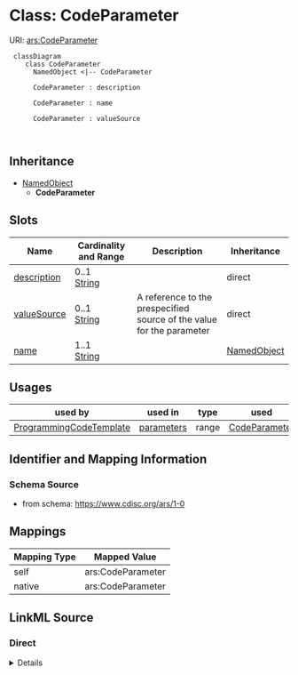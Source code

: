 # Class: CodeParameter



URI: [ars:CodeParameter](https://www.cdisc.org/ars/1-0CodeParameter)



```mermaid
 classDiagram
    class CodeParameter
      NamedObject <|-- CodeParameter
      
      CodeParameter : description
        
      CodeParameter : name
        
      CodeParameter : valueSource
        
      
```





## Inheritance
* [NamedObject](NamedObject.md)
    * **CodeParameter**



## Slots

| Name | Cardinality and Range | Description | Inheritance |
| ---  | --- | --- | --- |
| [description](description.md) | 0..1 <br/> [String](String.md) |  | direct |
| [valueSource](valueSource.md) | 0..1 <br/> [String](String.md) | A reference to the prespecified source of the value for the parameter | direct |
| [name](name.md) | 1..1 <br/> [String](String.md) |  | [NamedObject](NamedObject.md) |





## Usages

| used by | used in | type | used |
| ---  | --- | --- | --- |
| [ProgrammingCodeTemplate](ProgrammingCodeTemplate.md) | [parameters](parameters.md) | range | [CodeParameter](CodeParameter.md) |






## Identifier and Mapping Information







### Schema Source


* from schema: https://www.cdisc.org/ars/1-0





## Mappings

| Mapping Type | Mapped Value |
| ---  | ---  |
| self | ars:CodeParameter |
| native | ars:CodeParameter |





## LinkML Source

<!-- TODO: investigate https://stackoverflow.com/questions/37606292/how-to-create-tabbed-code-blocks-in-mkdocs-or-sphinx -->

### Direct

<details>
```yaml
name: CodeParameter
from_schema: https://www.cdisc.org/ars/1-0
rank: 1000
is_a: NamedObject
slots:
- description
- valueSource

```
</details>

### Induced

<details>
```yaml
name: CodeParameter
from_schema: https://www.cdisc.org/ars/1-0
rank: 1000
is_a: NamedObject
attributes:
  description:
    name: description
    from_schema: https://www.cdisc.org/ars/1-0
    rank: 1000
    alias: description
    owner: CodeParameter
    domain_of:
    - Analysis
    - AnalysisMethod
    - ReferencedOperationRelationship
    - CodeParameter
    - SponsorTerm
    range: string
  valueSource:
    name: valueSource
    description: A reference to the prespecified source of the value for the parameter.
    from_schema: https://www.cdisc.org/ars/1-0
    rank: 1000
    alias: valueSource
    owner: CodeParameter
    domain_of:
    - CodeParameter
    range: string
  name:
    name: name
    from_schema: https://www.cdisc.org/ars/1-0
    rank: 1000
    alias: name
    owner: CodeParameter
    domain_of:
    - NamedObject
    range: string
    required: true

```
</details>